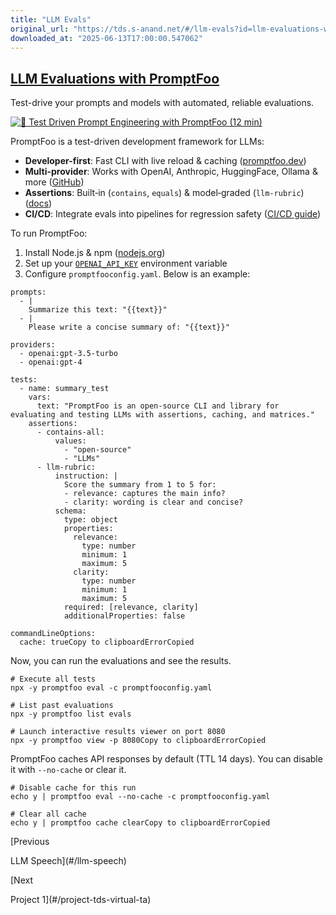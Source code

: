 ```yaml
---
title: "LLM Evals"
original_url: "https://tds.s-anand.net/#/llm-evals?id=llm-evaluations-with-promptfoo"
downloaded_at: "2025-06-13T17:00:00.547062"
---
```


[LLM Evaluations with PromptFoo](#/llm-evals?id=llm-evaluations-with-promptfoo)
-------------------------------------------------------------------------------

Test-drive your prompts and models with automated, reliable evaluations.

[![🚀 Test Driven Prompt Engineering with PromptFoo (12 min)](https://i.ytimg.com/vi_webp/KhINc5XwhKs/sddefault.webp)](https://youtu.be/KhINc5XwhKs)

PromptFoo is a test-driven development framework for LLMs:

* **Developer-first**: Fast CLI with live reload & caching ([promptfoo.dev](https://promptfoo.dev))
* **Multi-provider**: Works with OpenAI, Anthropic, HuggingFace, Ollama & more ([GitHub](https://github.com/promptfoo/promptfoo))
* **Assertions**: Built‑in (`contains`, `equals`) & model‑graded (`llm-rubric`) ([docs](https://www.promptfoo.dev/docs/configuration/expected-outputs/))
* **CI/CD**: Integrate evals into pipelines for regression safety ([CI/CD guide](https://www.promptfoo.dev/docs/integrations/ci-cd/))

To run PromptFoo:

1. Install Node.js & npm ([nodejs.org](https://nodejs.org/))
2. Set up your [`OPENAI_API_KEY`](https://platform.openai.com/api-keys) environment variable
3. Configure `promptfooconfig.yaml`. Below is an example:

```
prompts:
  - |
    Summarize this text: "{{text}}"
  - |
    Please write a concise summary of: "{{text}}"

providers:
  - openai:gpt-3.5-turbo
  - openai:gpt-4

tests:
  - name: summary_test
    vars:
      text: "PromptFoo is an open-source CLI and library for evaluating and testing LLMs with assertions, caching, and matrices."
    assertions:
      - contains-all:
          values:
            - "open-source"
            - "LLMs"
      - llm-rubric:
          instruction: |
            Score the summary from 1 to 5 for:
            - relevance: captures the main info?
            - clarity: wording is clear and concise?
          schema:
            type: object
            properties:
              relevance:
                type: number
                minimum: 1
                maximum: 5
              clarity:
                type: number
                minimum: 1
                maximum: 5
            required: [relevance, clarity]
            additionalProperties: false

commandLineOptions:
  cache: trueCopy to clipboardErrorCopied
```

Now, you can run the evaluations and see the results.

```
# Execute all tests
npx -y promptfoo eval -c promptfooconfig.yaml

# List past evaluations
npx -y promptfoo list evals

# Launch interactive results viewer on port 8080
npx -y promptfoo view -p 8080Copy to clipboardErrorCopied
```

PromptFoo caches API responses by default (TTL 14 days). You can disable it with `--no-cache` or clear it.

```
# Disable cache for this run
echo y | promptfoo eval --no-cache -c promptfooconfig.yaml

# Clear all cache
echo y | promptfoo cache clearCopy to clipboardErrorCopied
```

[Previous

LLM Speech](#/llm-speech)

[Next

Project 1](#/project-tds-virtual-ta)